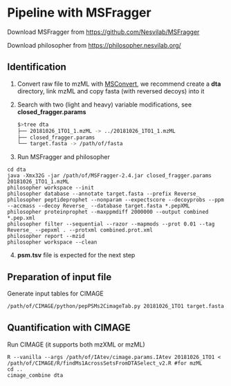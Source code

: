 # Pipeline with MSFragger

Download MSFragger from https://github.com/Nesvilab/MSFragger

Download philosopher from https://philosopher.nesvilab.org/



## Identification

1. Convert raw file to mzML with [MSConvert](https://sourceforge.net/projects/proteowizard/), we recommend create a **dta** directory, link mzML and copy fasta (with reversed decoys) into it

2. Search with two (light and heavy) variable modifications, see **closed_fragger.params**

   ```bash
   $>tree dta
   ├── 20181026_1TO1_1.mzML -> ../20181026_1TO1_1.mzML
   ├── closed_fragger.params
   └── target.fasta -> /path/of/fasta
   ```

3. Run MSFragger and philosopher

```
cd dta
java -Xmx32G -jar /path/of/MSFragger-2.4.jar closed_fragger.params 20181026_1TO1_1.mzML
philosopher workspace --init
philosopher database --annotate target.fasta --prefix Reverse_
philosopher peptideprophet --nonparam --expectscore --decoyprobs --ppm --accmass --decoy Reverse_ --database target.fasta *.pepXML
philosopher proteinprophet --maxppmdiff 2000000 --output combined *.pep.xml
philosopher filter --sequential --razor --mapmods --prot 0.01 --tag Reverse_ --pepxml . --protxml combined.prot.xml
philosopher report --mzid
philosopher workspace --clean
```

4. **psm.tsv** file is expected for the next step



## Preparation of input file

Generate input tables for CIMAGE

```bash
/path/of/CIMAGE/python/pepPSMs2CimageTab.py 20181026_1TO1 target.fasta 'C:464.28595:*' 'C:470.29976:*' 'M:15.99490:#|n:42.01060:@' . .
```



## Quantification with CIMAGE

Run CIMAGE (it supports both mzXML or mzML)

```
R --vanilla --args /path/of/IAtev/cimage.params.IAtev 20181026_1TO1 < /path/of/CIMAGE/R/findMs1AcrossSetsFromDTASelect_v2.R #for mzML
cd ..
cimage_combine dta
```


